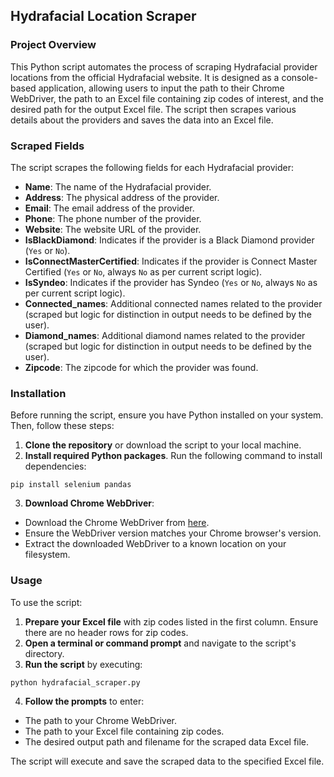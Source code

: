 ## Hydrafacial Location Scraper

### Project Overview

This Python script automates the process of scraping Hydrafacial provider locations from the official Hydrafacial website. It is designed as a console-based application, allowing users to input the path to their Chrome WebDriver, the path to an Excel file containing zip codes of interest, and the desired path for the output Excel file. The script then scrapes various details about the providers and saves the data into an Excel file.

### Scraped Fields

The script scrapes the following fields for each Hydrafacial provider:

- **Name**: The name of the Hydrafacial provider.
- **Address**: The physical address of the provider.
- **Email**: The email address of the provider.
- **Phone**: The phone number of the provider.
- **Website**: The website URL of the provider.
- **IsBlackDiamond**: Indicates if the provider is a Black Diamond provider (`Yes` or `No`).
- **IsConnectMasterCertified**: Indicates if the provider is Connect Master Certified (`Yes` or `No`, always `No` as per current script logic).
- **IsSyndeo**: Indicates if the provider has Syndeo (`Yes` or `No`, always `No` as per current script logic).
- **Connected_names**: Additional connected names related to the provider (scraped but logic for distinction in output needs to be defined by the user).
- **Diamond_names**: Additional diamond names related to the provider (scraped but logic for distinction in output needs to be defined by the user).
- **Zipcode**: The zipcode for which the provider was found.

### Installation

Before running the script, ensure you have Python installed on your system. Then, follow these steps:

1. **Clone the repository** or download the script to your local machine.
2. **Install required Python packages**. Run the following command to install dependencies:

`pip install selenium pandas`

3. **Download Chrome WebDriver**:
- Download the Chrome WebDriver from [here](https://sites.google.com/a/chromium.org/chromedriver/downloads).
- Ensure the WebDriver version matches your Chrome browser's version.
- Extract the downloaded WebDriver to a known location on your filesystem.

### Usage

To use the script:

1. **Prepare your Excel file** with zip codes listed in the first column. Ensure there are no header rows for zip codes.
2. **Open a terminal or command prompt** and navigate to the script's directory.
3. **Run the script** by executing:

`python hydrafacial_scraper.py`

4. **Follow the prompts** to enter:
- The path to your Chrome WebDriver.
- The path to your Excel file containing zip codes.
- The desired output path and filename for the scraped data Excel file.

The script will execute and save the scraped data to the specified Excel file.


